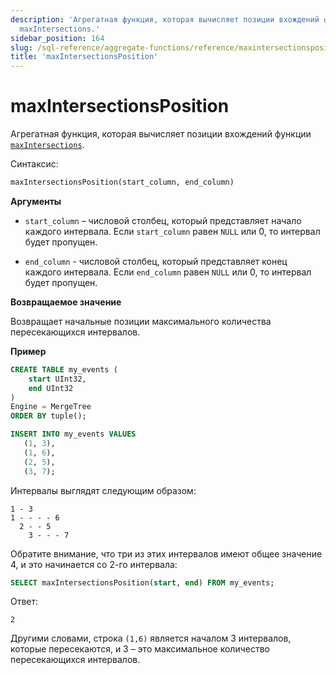 ```yaml
---
description: 'Агрегатная функция, которая вычисляет позиции вхождений функции
  maxIntersections.'
sidebar_position: 164
slug: /sql-reference/aggregate-functions/reference/maxintersectionsposition
title: 'maxIntersectionsPosition'
---
```



# maxIntersectionsPosition

Агрегатная функция, которая вычисляет позиции вхождений функции [`maxIntersections`](./maxintersections.md).

Синтаксис:

```sql
maxIntersectionsPosition(start_column, end_column)
```

**Аргументы**

- `start_column` – числовой столбец, который представляет начало каждого интервала. Если `start_column` равен `NULL` или 0, то интервал будет пропущен.

- `end_column` - числовой столбец, который представляет конец каждого интервала. Если `end_column` равен `NULL` или 0, то интервал будет пропущен.

**Возвращаемое значение**

Возвращает начальные позиции максимального количества пересекающихся интервалов.

**Пример**

```sql
CREATE TABLE my_events (
    start UInt32,
    end UInt32
)
Engine = MergeTree
ORDER BY tuple();

INSERT INTO my_events VALUES
   (1, 3),
   (1, 6),
   (2, 5),
   (3, 7);
```

Интервалы выглядят следующим образом:

```response
1 - 3
1 - - - - 6
  2 - - 5
    3 - - - 7
```

Обратите внимание, что три из этих интервалов имеют общее значение 4, и это начинается со 2-го интервала:

```sql
SELECT maxIntersectionsPosition(start, end) FROM my_events;
```

Ответ:
```response
2
```

Другими словами, строка `(1,6)` является началом 3 интервалов, которые пересекаются, и 3 – это максимальное количество пересекающихся интервалов.
